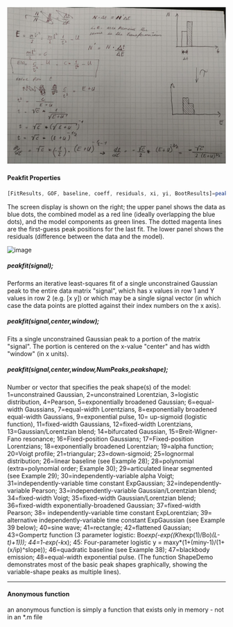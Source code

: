 ![image](T2E.jpg)
----
#### Peakfit Properties

```javascript
[FitResults, GOF, baseline, coeff, residuals, xi, yi, BootResults]=peakfit(signal, center, window, NumPeaks, peakshape, extra, NumTrials, start, AUTOZERO, fixedparameters, plots, bipolar, minwidth, DELTA, clipheight))
```

The screen display is shown on the right; the upper panel shows the data as blue dots, the combined model as a red line (ideally overlapping the blue dots), and the model components as green lines. The dotted magenta lines are the first-guess peak positions for the last fit. The lower panel shows the residuals (difference between the data and the model).

![image](https://terpconnect.umd.edu/~toh/spectrum/peakfit7.png)

##### peakfit(signal);     
  Performs an iterative least-squares fit of a single unconstrained Gaussian peak to the entire data matrix "signal", which has x values in row 1 and Y values in row 2 (e.g. [x y]) or which may be a single signal vector (in which case the data points are plotted against their index numbers on the x axis).
  
  ##### peakfit(signal,center,window);       
  Fits a single unconstrained Gaussian peak to a portion of the matrix "signal". The portion is centered on the x-value "center" and has width "window" (in x units). 
  
  ##### peakfit(signal,center,window,NumPeaks,peakshape);
Number or vector that specifies the peak shape(s) of the model:  1=unconstrained Gaussian, 2=unconstrained Lorentzian, 3=logistic distribution, 4=Pearson, 5=exponentially broadened Gaussian; 6=equal-width Gaussians, 7=equal-width Lorentzians, 8=exponentially broadened equal-width Gaussians, 9=exponential pulse, 10= up-sigmoid (logistic function), 11=fixed-width Gaussians, 12=fixed-width Lorentzians, 13=Gaussian/Lorentzian blend; 14=bifurcated Gaussian, 15=Breit-Wigner-Fano resonance; 16=Fixed-position Gaussians; 17=Fixed-position Lorentzians; 18=exponentially broadened Lorentzian; 19=alpha function; 20=Voigt profile; 21=triangular; 23=down-sigmoid; 25=lognormal distribution; 26=linear baseline (see Example 28); 28=polynomial (extra=polynomial order; Example 30); 29=articulated linear segmented (see Example 29);  30=independently-variable alpha Voigt; 31=independently-variable time constant ExpGaussian; 32=independently-variable Pearson; 33=independently-variable Gaussian/Lorentzian blend;  34=fixed-width Voigt; 35=fixed-width Gaussian/Lorentzian blend; 36=fixed-width exponentially-broadened Gaussian; 37=fixed-width Pearson; 38= independently-variable time constant ExpLorentzian; 39= alternative independently-variable time constant ExpGaussian (see Example 39 below); 40=sine wave;  41=rectangle; 42=flattened Gaussian; 43=Gompertz function (3 parameter logistic: Bo*exp(-exp((Kh*exp(1)/Bo)*(L-t)+1))); 44=1-exp(-k*x);  45: Four-parameter logistic y = maxy*(1+(miny-1)/(1+(x/ip)^slope)); 46=quadratic baseline (see Example 38); 47=blackbody emission; 48=equal-width exponential pulse. (The function ShapeDemo demonstrates most of the basic peak shapes graphically, showing the variable-shape peaks as multiple lines).

----
#### Anonymous function
an anonymous function is simply a function that exists only in memory - not in an \*.m file
